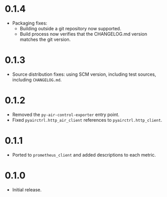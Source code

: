 # 0.1.4

- Packaging fixes:
   - Building outside a git repository now supported.
   - Build process now verifies that the CHANGELOG.md version matches the git version.

# 0.1.3

- Source distribution fixes: using SCM version, including test sources, including
   `CHANGELOG.md`.

# 0.1.2

- Removed the `py-air-control-exporter` entry point.
- Fixed `pyairctrl.http_air_client` references to `pyairctrl.http_client`.

# 0.1.1

- Ported to `prometheus_client` and added descriptions to each metric.

# 0.1.0

- Initial release.
